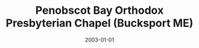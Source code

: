 ---
date: &id001 2003-01-01
end_date: null
location:
  address: Verona Grange Hall, 54 Main Street
  city: Bucksport
  state: ME
minister:
- end: 2008-01-01
  name: Russell Hamilton
  start: 2005-01-01
  type: Organizing Pastor
ministers:
- Russell Hamilton
name: Penobscot Bay Orthodox Presbyterian Chapel
names: null
origination_date: *id001
raw_data: 'ME

  Bucksport

  Penobscot Bay Orthodox Presbyterian Chapel (2003- )

  Verona Grange Hall, 54 Main Street

  Org. Pastor: Russell Hamilton, 2005-8

  '
received_from: null
states:
- ME
status:
  active: true
  end_date: null
  reason: null
  received_from: null
  withdrawal_to: null
title: Penobscot Bay Orthodox Presbyterian Chapel (Bucksport ME)
year_established:
- 2003

---